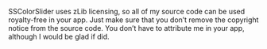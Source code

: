 SSColorSlider uses zLib licensing, so all of my source code can be used royalty-free in your app. Just make sure that you don’t remove the copyright notice from the source code. You don’t have to attribute me in your app, although I would be glad if did.


